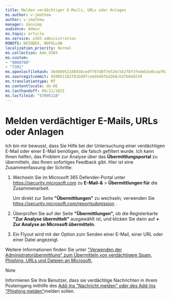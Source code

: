```yaml
---
title: Melden verdächtiger E-Mails, URLs oder Anlagen
ms.author: v-jmathew
author: v-jmathew
manager: dansimp
audience: Admin
ms.topic: article
ms.service: o365-administration
ROBOTS: NOINDEX, NOFOLLOW
localization_priority: Normal
ms.collection: Adm_O365
ms.custom:
- "9000760"
- "7391"
ms.openlocfilehash: 56d689521d8438cedf797d8f7e524c542fbf3fedeb3a0caaf92b6b2cff1dd9bb
ms.sourcegitcommit: 920051182781bd97ce4d4d6fbd268cb37b84d239
ms.translationtype: MT
ms.contentlocale: de-DE
ms.lasthandoff: 08/11/2021
ms.locfileid: "57895118"
---
```

# <a name="report-suspicious-emails-urls-or-attachments"></a>Melden verdächtiger E-Mails, URLs oder Anlagen

Ich bin mir bewusst, dass Sie Hilfe bei der Untersuchung einer verdächtigen E-Mail oder einer E-Mail benötigen, die falsch gefiltert wurde. Ich kann Ihnen helfen, das Problem zur Analyse über das **Übermittlungsportal** zu übermitteln, das Ihnen sofortiges Feedback gibt. Hier ist eine Zusammenfassung der Schritte:

1. Wechseln Sie im Microsoft 365 Defender-Portal unter <https://security.microsoft.com> zu **E-Mail-&** \> **Übermittlungen für** die Zusammenarbeit.

   Um direkt zur Seite **"Übermittlungen"** zu wechseln, verwenden Sie <https://security.microsoft.com/reportsubmission> .

2. Überprüfen Sie auf der Seite **"Übermittlungen",** ob die Registerkarte **"Zur Analyse übermittelt"** ausgewählt ist, und klicken Sie dann auf **+ Zur Analyse an Microsoft übermitteln.**

3. Ein Flyout wird mit der Option zum Senden einer E-Mail, einer URL oder einer Datei angezeigt.

Weitere Informationen finden Sie unter ["Verwenden der Administratorübermittlung" zum Übermitteln von verdächtigem Spam, Phishing, URLs und Dateien an Microsoft.](https://docs.microsoft.com/microsoft-365/security/office-365-security/admin-submission)

> [!NOTE]
> Informieren Sie Ihre Benutzer, dass sie verdächtige Nachrichten in ihrem Posteingang mithilfe des [Add-Ins "Nachricht melden" oder des Add-Ins "Phishing melden"](https://docs.microsoft.com/microsoft-365/security/office-365-security/enable-the-report-message-add-in)melden sollen.
